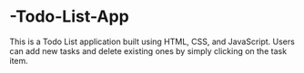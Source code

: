 # -Todo-List-App

This is a Todo List application built using HTML, CSS, and JavaScript. Users can add new tasks and delete existing ones by simply clicking on the task item.

